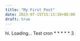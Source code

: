 ```yaml
---
title: "My First Post"
date: 2023-07-15T15:13:39+08:00
draft: true
---
```


hi.
Loading...
Test cron * * * * *
3
